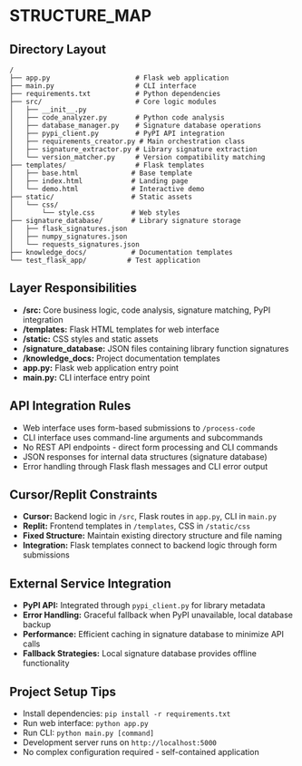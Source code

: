 # STRUCTURE_MAP

## Directory Layout
```
/
├── app.py                     # Flask web application
├── main.py                    # CLI interface
├── requirements.txt           # Python dependencies
├── src/                       # Core logic modules
│   ├── __init__.py
│   ├── code_analyzer.py       # Python code analysis
│   ├── database_manager.py    # Signature database operations
│   ├── pypi_client.py         # PyPI API integration
│   ├── requirements_creator.py # Main orchestration class
│   ├── signature_extractor.py # Library signature extraction
│   └── version_matcher.py     # Version compatibility matching
├── templates/                 # Flask templates
│   ├── base.html             # Base template
│   ├── index.html            # Landing page
│   └── demo.html             # Interactive demo
├── static/                   # Static assets
│   └── css/
│       └── style.css         # Web styles
├── signature_database/       # Library signature storage
│   ├── flask_signatures.json
│   ├── numpy_signatures.json
│   └── requests_signatures.json
├── knowledge_docs/           # Documentation templates
└── test_flask_app/          # Test application
```

## Layer Responsibilities
- **/src:** Core business logic, code analysis, signature matching, PyPI integration
- **/templates:** Flask HTML templates for web interface
- **/static:** CSS styles and static assets
- **/signature_database:** JSON files containing library function signatures
- **/knowledge_docs:** Project documentation templates
- **app.py:** Flask web application entry point
- **main.py:** CLI interface entry point

## API Integration Rules
- Web interface uses form-based submissions to `/process-code`
- CLI interface uses command-line arguments and subcommands
- No REST API endpoints - direct form processing and CLI commands
- JSON responses for internal data structures (signature database)
- Error handling through Flask flash messages and CLI error output

## Cursor/Replit Constraints
- **Cursor:** Backend logic in `/src`, Flask routes in `app.py`, CLI in `main.py`
- **Replit:** Frontend templates in `/templates`, CSS in `/static/css`
- **Fixed Structure:** Maintain existing directory structure and file naming
- **Integration:** Flask templates connect to backend logic through form submissions

## External Service Integration
- **PyPI API:** Integrated through `pypi_client.py` for library metadata
- **Error Handling:** Graceful fallback when PyPI unavailable, local database backup
- **Performance:** Efficient caching in signature database to minimize API calls
- **Fallback Strategies:** Local signature database provides offline functionality

## Project Setup Tips
- Install dependencies: `pip install -r requirements.txt`
- Run web interface: `python app.py`
- Run CLI: `python main.py [command]`
- Development server runs on `http://localhost:5000`
- No complex configuration required - self-contained application 